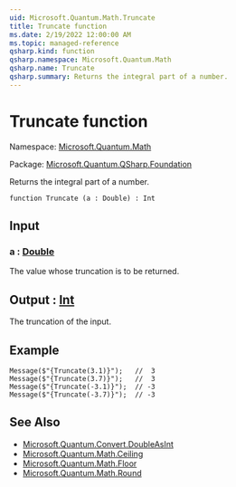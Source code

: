 ```yaml
---
uid: Microsoft.Quantum.Math.Truncate
title: Truncate function
ms.date: 2/19/2022 12:00:00 AM
ms.topic: managed-reference
qsharp.kind: function
qsharp.namespace: Microsoft.Quantum.Math
qsharp.name: Truncate
qsharp.summary: Returns the integral part of a number.
---
```


# Truncate function

Namespace: [Microsoft.Quantum.Math](xref:Microsoft.Quantum.Math)

Package: [Microsoft.Quantum.QSharp.Foundation](https://nuget.org/packages/Microsoft.Quantum.QSharp.Foundation)


Returns the integral part of a number.

```qsharp
function Truncate (a : Double) : Int
```


## Input

### a : [Double](xref:microsoft.quantum.qsharp.valueliterals#double-literals)

The value whose truncation is to be returned.



## Output : [Int](xref:microsoft.quantum.qsharp.valueliterals#int-literals)

The truncation of the input.

## Example

```Message($"{Truncate(3.1)}");   //  3Message($"{Truncate(3.7)}");   //  3Message($"{Truncate(-3.1)}");  // -3Message($"{Truncate(-3.7)}");  // -3```

## See Also

- [Microsoft.Quantum.Convert.DoubleAsInt](xref:Microsoft.Quantum.Convert.DoubleAsInt)
- [Microsoft.Quantum.Math.Ceiling](xref:Microsoft.Quantum.Math.Ceiling)
- [Microsoft.Quantum.Math.Floor](xref:Microsoft.Quantum.Math.Floor)
- [Microsoft.Quantum.Math.Round](xref:Microsoft.Quantum.Math.Round)